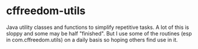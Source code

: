 cffreedom-utils
===============

Java utility classes and functions to simplify repetitive tasks. A lot of this is sloppy and some may be half "finished".
But I use some of the routines (esp in com.cffreedom.utils) on a daily basis so hoping others find use in it.